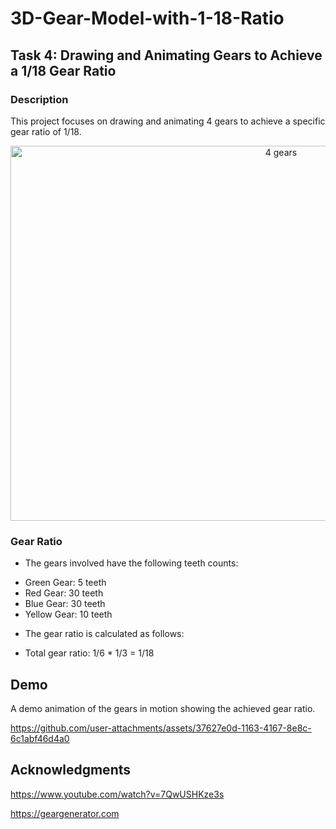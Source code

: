 # 3D-Gear-Model-with-1-18-Ratio

## Task 4: Drawing and Animating Gears to Achieve a 1/18 Gear Ratio

### Description
This project focuses on drawing and animating 4 gears to achieve a specific gear ratio of 1/18. 

<p align="center">
  <img src="https://github.com/user-attachments/assets/1b5d74e2-ca2f-41ba-b425-966b111df8c3" alt="4 gears" width="850" height="600">
</p>


### Gear Ratio
- The gears involved have the following teeth counts:
* Green Gear: 5 teeth
* Red Gear: 30 teeth
* Blue Gear: 30 teeth
* Yellow Gear: 10 teeth

- The gear ratio is calculated as follows:
* Total gear ratio: 1/6 * 1/3 = 1/18 


## Demo 
A demo animation of the gears in motion showing the achieved gear ratio.

https://github.com/user-attachments/assets/37627e0d-1163-4167-8e8c-6c1abf46d4a0


## Acknowledgments
https://www.youtube.com/watch?v=7QwUSHKze3s

https://geargenerator.com







